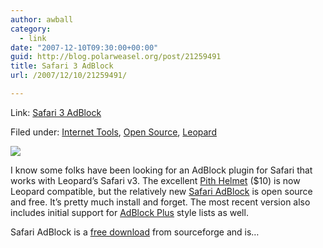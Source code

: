 ```yaml
---
author: awball
category:
  - link
date: "2007-12-10T09:30:00+00:00"
guid: http://blog.polarweasel.org/post/21259491
title: Safari 3 AdBlock
url: /2007/12/10/21259491/

---
```

Link: [Safari 3 AdBlock](http://www.tuaw.com/2007/12/10/safari-3-adblock/)

Filed under: [Internet Tools](http://www.tuaw.com/category/internet-tools/), [Open Source](http://www.tuaw.com/category/open-source/), [Leopard](http://www.tuaw.com/category/leopard/)


![](http://www.blogsmithmedia.com/www.tuaw.com/media/2007/12/safariadblock120907.jpg)  

I know some folks have been looking for an AdBlock plugin for Safari that works with Leopard’s Safari v3. The excellent [Pith Helmet](http://www.culater.net/software/PithHelmet/PithHelmet.php) ($10) is now Leopard compatible, but the relatively new [Safari AdBlock](http://safariadblock.sourceforge.net/) is open source and free. It’s pretty much install and forget. The most recent version also includes initial support for [AdBlock Plus](http://adblockplus.org/en/) style lists as well.

Safari AdBlock is a [free download](http://safariadblock.sourceforge.net/#download) from sourceforge and is…

